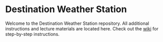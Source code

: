 # Destination Weather Station
Welcome to the Destination Weather Station repository. All additional instructions and lecture materials are located here. Check out the [wiki](https://github.com/Destination-SPACE/Weather-Station/wiki) for step-by-step instructions.
